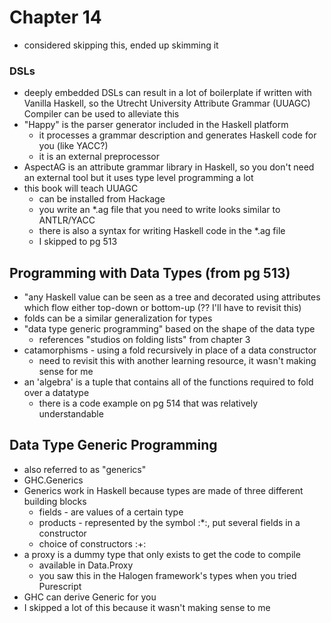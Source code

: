 # Chapter 14
* considered skipping this, ended up skimming it

### DSLs
* deeply embedded DSLs can result in a lot of boilerplate if written with Vanilla Haskell, so the Utrecht University Attribute Grammar (UUAGC) Compiler can be used to alleviate this
* "Happy" is the parser generator included in the Haskell platform
    * it processes a grammar description and generates Haskell code for you (like YACC?)
    * it is an external preprocessor
* AspectAG is an attribute grammar library in Haskell, so you don't need an external tool but it uses type level programming a lot
* this book will teach UUAGC
    * can be installed from Hackage
    * you write an *.ag file that you need to write looks similar to ANTLR/YACC
    * there is also a syntax for writing Haskell code in the *.ag file
    * I skipped to pg 513

## Programming with Data Types (from pg 513)
* "any Haskell value can be seen as a tree and decorated using attributes which flow either top-down or bottom-up (?? I'll have to revisit this)
* folds can be a similar generalization for types
* "data type generic programming" based on the shape of the data type
    * references "studios on folding lists" from chapter 3
* catamorphisms - using a fold recursively in place of a data constructor
    * need to revisit this with another learning resource, it wasn't making sense for me
* an 'algebra' is a tuple that contains all of the functions required to fold over a datatype
    * there is a code example on pg 514 that was relatively understandable

## Data Type Generic Programming
* also referred to as "generics"
* GHC.Generics
* Generics work in Haskell because types are made of three different building blocks
    * fields - are values of a certain type
    * products - represented by the symbol :*:, put several fields in a constructor
    * choice of constructors :+:
* a proxy is a dummy type that only exists to get the code to compile
    * available in Data.Proxy
    * you saw this in the Halogen framework's types when you tried Purescript
* GHC can derive Generic for you
* I skipped a lot of this because it wasn't making sense to me
